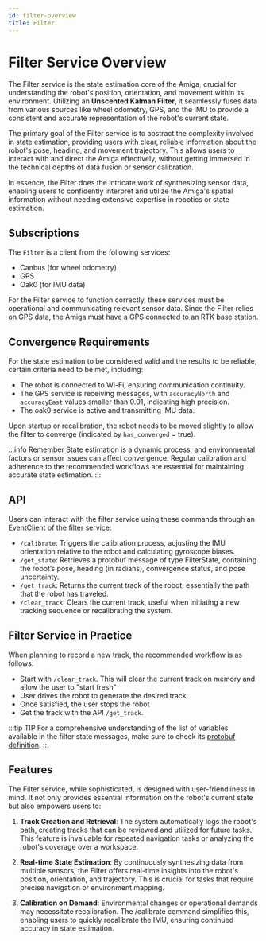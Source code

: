 ```yaml
---
id: filter-overview
title: Filter
---
```


# Filter Service Overview

The Filter service is the state estimation core of the Amiga, crucial for understanding the robot's
position, orientation, and movement within its environment.
Utilizing an **Unscented Kalman Filter**, it seamlessly fuses data from various sources like wheel odometry,
GPS, and the IMU to provide a consistent and accurate representation of the robot's current state.

The primary goal of the Filter service is to abstract the complexity involved in state estimation,
providing users with clear, reliable information about the robot's pose, heading, and movement trajectory.
This allows users to interact with and direct the Amiga effectively, without getting immersed in the
technical depths of data fusion or sensor calibration.

In essence, the Filter does the intricate work of synthesizing sensor data, enabling users to
confidently interpret and utilize the Amiga's spatial information without needing extensive expertise
in robotics or state estimation.

## Subscriptions

The `Filter` is a client from the following services:

- Canbus (for wheel odometry)
- GPS
- Oak0 (for IMU data)

For the Filter service to function correctly, these services must be operational and communicating
relevant sensor data.
Since the Filter relies on GPS data, the Amiga must have a GPS connected to an RTK base station.

## Convergence Requirements

For the state estimation to be considered valid and the results to be reliable, certain criteria
need to be met, including:

- The robot is connected to Wi-Fi, ensuring communication continuity.
- The GPS service is receiving messages, with `accuracyNorth` and `accuracyEast` values smaller
than 0.01, indicating high precision.
- The oak0 service is active and transmitting IMU data.

Upon startup or recalibration, the robot needs to be moved slightly to allow the filter to converge
(indicated by `has_converged` = true).

:::info Remember
State estimation is a dynamic process, and environmental factors or sensor issues can affect convergence.
Regular calibration and adherence to the recommended workflows are essential for maintaining accurate
state estimation.
:::

## API

Users can interact with the filter service using these commands through an EventClient of
the filter service:

- `/calibrate`: Triggers the calibration process, adjusting the IMU orientation relative to the robot
and calculating gyroscope biases.
- `/get_state`: Retrieves a protobuf message of type FilterState, containing the robot’s pose,
heading (in radians), convergence status, and pose uncertainty.
- `/get_track`: Returns the current track of the robot, essentially the path that the robot has traveled.
- `/clear_track`: Clears the current track, useful when initiating a new tracking sequence or
recalibrating the system.

## Filter Service in Practice

When planning to record a new track, the recommended workflow is as follows:

- Start with `/clear_track`. This will clear the current track on memory and allow the user to
"start fresh"
- User drives the robot to generate the desired track
- Once satisfied, the user stops the robot
- Get the track with the API `/get_track`.

:::tip TIP
For a comprehensive understanding of the list of variables available in the filter state messages,
make sure to check its [protobuf definition](https://github.com/farm-ng/farm-ng-amiga/blob/main-v2/protos/farm_ng/filter/filter.proto).
:::

## Features

The Filter service, while sophisticated, is designed with user-friendliness in mind.
It not only provides essential information on the robot's current state but also empowers users to:

1. **Track Creation and Retrieval**:
The system automatically logs the robot's path, creating tracks that can be reviewed and utilized for
future tasks. This feature is invaluable for repeated navigation tasks or analyzing the robot's
coverage over a workspace.

2. **Real-time State Estimation**:
By continuously synthesizing data from multiple sensors, the Filter offers real-time insights into
the robot's position, orientation, and trajectory.
This is crucial for tasks that require precise navigation or environment mapping.

3. **Calibration on Demand**:
Environmental changes or operational demands may necessitate recalibration.
The /calibrate command simplifies this, enabling users to quickly recalibrate the IMU, ensuring
continued accuracy in state estimation.
